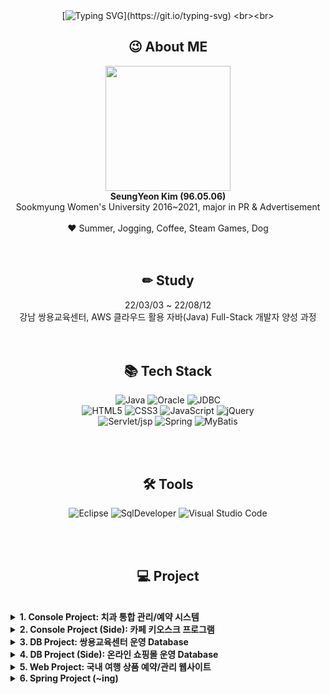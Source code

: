 <div align="center">

<br><br>
[![Typing SVG](https://readme-typing-svg.herokuapp.com?font=fira+code&color=000000&center=true&vCenter=true&lines=Hello+World%2C+I'm+SeungYeon!)](https://git.io/typing-svg)
<br><br>

## 😉 About ME
<img src="https://github.com/chachaKIM5/SIST_CLASS/blob/master/ETC/images/readmepic.png?raw=true" style="width: 200px;"><br>
<b>SeungYeon Kim (96.05.06)</b><br>
Sookmyung Women's University 2016~2021, major in PR & Advertisement
<br><br>
♥ Summer, Jogging, Coffee, Steam Games, Dog
<br><br><br>

## ✏ Study
22/03/03 ~ 22/08/12<br>
강남 쌍용교육센터, AWS 클라우드 활용 자바(Java) Full-Stack 개발자 양성 과정
<br><br><br>

## 📚 Tech Stack
![Java](https://img.shields.io/badge/java-%23ED8B00.svg?style=for-the-badge&logo=java&logoColor=white)
![Oracle](https://img.shields.io/badge/Oracle-F80000?style=for-the-badge&logo=oracle&logoColor=white)
![JDBC](https://img.shields.io/badge/JDBC-%2311AB00.svg?style=for-the-badge&logo=JDBC&logoColor=white)<br>
![HTML5](https://img.shields.io/badge/html5-%23E34F26.svg?style=for-the-badge&logo=html5&logoColor=white)
![CSS3](https://img.shields.io/badge/css3-%231572B6.svg?style=for-the-badge&logo=css3&logoColor=white)
![JavaScript](https://img.shields.io/badge/javascript-%23323330.svg?style=for-the-badge&logo=javascript&logoColor=%23F7DF1E)
![jQuery](https://img.shields.io/badge/jquery-%230769AD.svg?style=for-the-badge&logo=jquery&logoColor=white)<br>
![Servlet/jsp](https://img.shields.io/badge/Servlet/JSP-%23870000?style=for-the-badge&logo=Servlet&logoColor=white)
![Spring](https://img.shields.io/badge/spring-%236DB33F.svg?style=for-the-badge&logo=spring&logoColor=white)
![MyBatis](https://img.shields.io/badge/mybatis-%23013243.svg?style=for-the-badge&logo=mybatis&logoColor=white)

<br><br>

## 🛠 Tools
![Eclipse](https://img.shields.io/badge/Eclipse-FE7A16.svg?style=for-the-badge&logo=Eclipse&logoColor=white)
![SqlDeveloper](https://img.shields.io/badge/Sql%20Developer-white?style=for-the-badge&logo=Sql&logoColor=black)
![Visual Studio Code](https://img.shields.io/badge/Visual%20Studio%20Code-0078d7.svg?style=for-the-badge&logo=visual-studio-code&logoColor=white)

<br><br>


## 💻 Project

</div>

<br>
<details>
<summary><b>1. Console Project: 치과 통합 관리/예약 시스템</b></summary>
<div markdown="1">

<br>

- 개요: JAVA 콘솔 기반, 병원 및 환자를 대상으로 전반적인 치과 업무를 다룰 수 있는 통합 프로그램 개발
<br><br>
- 주요 기능

구분 | 상세
:--:|--
비회원 | 회원가입, <b>로그인</b>, 비밀번호 재설정
환자 모드 | <b>병원 정보</b>, 내 진료 정보, 진료 예약, 온라인 진료 상담, <b>진료 후기 조회 및 작성</b>
관리자 모드 | 환자 진료 정보 검색 및 작성, 직원 관리, 매출액 조회, 온라인 상담 관리


- 담당 업무: 로그인, 병원 정보 및 의료진 정보 조회, 진료 후기 조회, 진료 후기 작성
<br><br>
- 구현 화면
<br><br>
- 요약본 바로가기


<br><br><br>
</div>
</details>


<details>
<summary><b>2. Console Project (Side): 카페 키오스크 프로그램</b></summary>
<div markdown="1">

개요: 
<br>
주요 기능:
<br>
기여한 부분:
<br>
구현 화면 및 설명, 코드 바로가기
<br>
프로젝트 후기
<br>
요약본 바로가기



</div>
</details>

<details>
<summary><b>3. DB Project: 쌍용교육센터 운영 Database</b></summary>
<div markdown="1">

개요: 
<br>
주요 기능:
<br>
기여한 부분:
<br>
구현 화면 및 설명, 코드 바로가기
<br>
프로젝트 후기
<br>
요약본 바로가기

</div>
</details>

<details>
<summary><b>4. DB Project (Side): 온라인 쇼핑몰 운영 Database</b></summary>
<div markdown="1">

개요: 
<br>
주요 기능:
<br>
기여한 부분:
<br>
구현 화면 및 설명, 코드 바로가기
<br>
프로젝트 후기
<br>
요약본 바로가기

</div>
</details>

<details>
<summary><b>5. Web Project: 국내 여행 상품 예약/관리 웹사이트</b></summary>
<div markdown="1">

개요: 
<br>
주요 기능:
<br>
기여한 부분:
<br>
구현 화면 및 설명, 코드 바로가기
<br>
프로젝트 후기
<br>
요약본 바로가기

</div>
</details>


<details>
<summary><b>6. Spring Project (~ing)</b></summary>
<div markdown="1">

개요: 
<br>
주요 기능:
<br>
기여한 부분:
<br>
구현 화면 및 설명, 코드 바로가기
<br>
프로젝트 후기
<br>
요약본 바로가기

</div>
</details>
